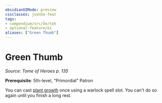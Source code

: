 ```yaml
---
obsidianUIMode: preview
cssclasses: json5e-feat
tags:
- compendium/src/5e/toh
- optional-feature/ei
aliases: ["Green Thumb"]
---
```

# Green Thumb
*Source: Tome of Heroes p. 135*  

**Prerequisite**: 5th-level, "Primordial" Patron

You can cast [plant growth](2-Mechanics/CLI/spells/plant-growth.md) once using a warlock spell slot. You can't do so again until you finish a long rest.